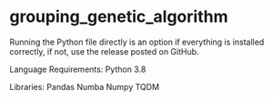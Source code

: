 # grouping_genetic_algorithm

Running the Python file directly is an option if everything is installed correctly, if not, use the release posted on GitHub.

Language Requirements:
Python 3.8

Libraries:
Pandas
Numba
Numpy
TQDM
